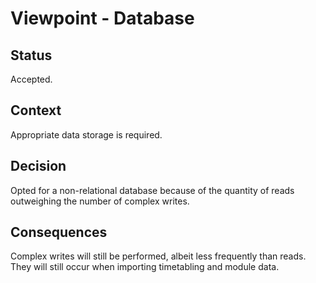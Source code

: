 # Viewpoint - Database

## Status

Accepted.

## Context
 
Appropriate data storage is required.

## Decision

Opted for a non-relational database because of the quantity of reads outweighing the number of complex writes.

## Consequences

Complex writes will still be performed, albeit less frequently than reads. They will still occur when importing timetabling and module data.